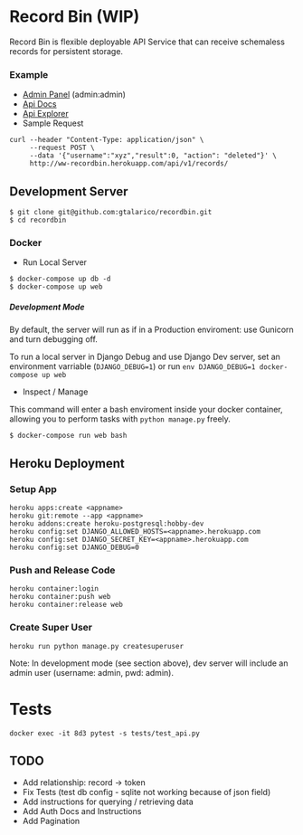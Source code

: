 # Record Bin (WIP)

Record Bin is flexible deployable API Service that can receive schemaless records for persistent storage.

### Example

- [Admin Panel](http://ww-recordbin.herokuapp.com/) (admin:admin)
- [Api Docs](http://ww-recordbin.herokuapp.com/redoc/)
- [Api Explorer](http://ww-recordbin.herokuapp.com/api/v1/)
- Sample Request

```
curl --header "Content-Type: application/json" \
     --request POST \
     --data '{"username":"xyz","result":0, "action": "deleted"}' \
     http://ww-recordbin.herokuapp.com/api/v1/records/
```

## Development Server

```
$ git clone git@github.com:gtalarico/recordbin.git
$ cd recordbin
```

### Docker

- Run Local Server

```
$ docker-compose up db -d
$ docker-compose up web
```

##### Development Mode

By default, the server will run as if in a Production enviroment:
use Gunicorn and turn debugging off.

To run a local server in Django Debug and use Django Dev server,
set an environment varriable (`DJANGO_DEBUG=1`) or run
`env DJANGO_DEBUG=1 docker-compose up web`

- Inspect / Manage

This command will enter a bash enviroment inside your docker container,
allowing you to perform tasks with `python manage.py` freely.

```
$ docker-compose run web bash
```

## Heroku Deployment

### Setup App

```
heroku apps:create <appname>
heroku git:remote --app <appname>
heroku addons:create heroku-postgresql:hobby-dev
heroku config:set DJANGO_ALLOWED_HOSTS=<appname>.herokuapp.com
heroku config:set DJANGO_SECRET_KEY=<appname>.herokuapp.com
heroku config:set DJANGO_DEBUG=0
```

### Push and Release Code

```
heroku container:login
heroku container:push web
heroku container:release web
```

### Create Super User

```
heroku run python manage.py createsuperuser
```

Note: In development mode (see section above), dev server will include an admin user (username: admin, pwd: admin).

# Tests

`docker exec -it 8d3 pytest -s tests/test_api.py`

## TODO

- Add relationship: record -> token
- Fix Tests (test db config - sqlite not working because of json field)
- Add instructions for querying / retrieving data
- Add Auth Docs and Instructions
- Add Pagination

